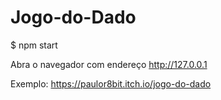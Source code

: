 # Jogo-do-Dado

$ npm start 

Abra o navegador com endereço http://127.0.0.1

Exemplo: https://paulor8bit.itch.io/jogo-do-dado
